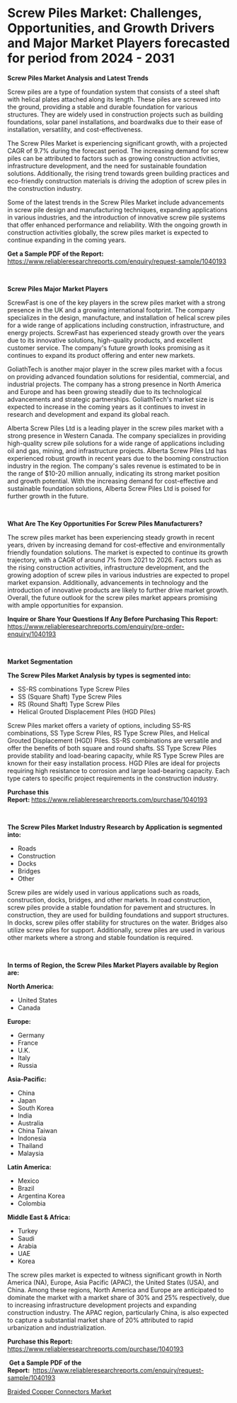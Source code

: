 <p><h1>Screw Piles Market: Challenges, Opportunities, and Growth Drivers and Major Market Players forecasted for period from 2024 - 2031</h1></p><p><strong>Screw Piles Market Analysis and Latest Trends</strong></p>
<p><p>Screw piles are a type of foundation system that consists of a steel shaft with helical plates attached along its length. These piles are screwed into the ground, providing a stable and durable foundation for various structures. They are widely used in construction projects such as building foundations, solar panel installations, and boardwalks due to their ease of installation, versatility, and cost-effectiveness.</p><p>The Screw Piles Market is experiencing significant growth, with a projected CAGR of 9.7% during the forecast period. The increasing demand for screw piles can be attributed to factors such as growing construction activities, infrastructure development, and the need for sustainable foundation solutions. Additionally, the rising trend towards green building practices and eco-friendly construction materials is driving the adoption of screw piles in the construction industry.</p><p>Some of the latest trends in the Screw Piles Market include advancements in screw pile design and manufacturing techniques, expanding applications in various industries, and the introduction of innovative screw pile systems that offer enhanced performance and reliability. With the ongoing growth in construction activities globally, the screw piles market is expected to continue expanding in the coming years.</p></p>
<p><strong>Get a Sample PDF of the Report:&nbsp;</strong> <a href="https://www.reliableresearchreports.com/enquiry/request-sample/1040193">https://www.reliableresearchreports.com/enquiry/request-sample/1040193</a></p>
<p>&nbsp;</p>
<p><strong>Screw Piles Major Market Players</strong></p>
<p><p>ScrewFast is one of the key players in the screw piles market with a strong presence in the UK and a growing international footprint. The company specializes in the design, manufacture, and installation of helical screw piles for a wide range of applications including construction, infrastructure, and energy projects. ScrewFast has experienced steady growth over the years due to its innovative solutions, high-quality products, and excellent customer service. The company's future growth looks promising as it continues to expand its product offering and enter new markets.</p><p>GoliathTech is another major player in the screw piles market with a focus on providing advanced foundation solutions for residential, commercial, and industrial projects. The company has a strong presence in North America and Europe and has been growing steadily due to its technological advancements and strategic partnerships. GoliathTech's market size is expected to increase in the coming years as it continues to invest in research and development and expand its global reach.</p><p>Alberta Screw Piles Ltd is a leading player in the screw piles market with a strong presence in Western Canada. The company specializes in providing high-quality screw pile solutions for a wide range of applications including oil and gas, mining, and infrastructure projects. Alberta Screw Piles Ltd has experienced robust growth in recent years due to the booming construction industry in the region. The company's sales revenue is estimated to be in the range of $10-20 million annually, indicating its strong market position and growth potential. With the increasing demand for cost-effective and sustainable foundation solutions, Alberta Screw Piles Ltd is poised for further growth in the future.</p></p>
<p>&nbsp;</p>
<p><strong>What Are The Key Opportunities For Screw Piles Manufacturers?</strong></p>
<p><p>The screw piles market has been experiencing steady growth in recent years, driven by increasing demand for cost-effective and environmentally friendly foundation solutions. The market is expected to continue its growth trajectory, with a CAGR of around 7% from 2021 to 2026. Factors such as the rising construction activities, infrastructure development, and the growing adoption of screw piles in various industries are expected to propel market expansion. Additionally, advancements in technology and the introduction of innovative products are likely to further drive market growth. Overall, the future outlook for the screw piles market appears promising with ample opportunities for expansion.</p></p>
<p><strong>Inquire or Share Your Questions If Any Before Purchasing This Report:</strong> <a href="https://www.reliableresearchreports.com/enquiry/pre-order-enquiry/1040193">https://www.reliableresearchreports.com/enquiry/pre-order-enquiry/1040193</a></p>
<p>&nbsp;</p>
<p><strong>Market Segmentation</strong></p>
<p><strong>The Screw Piles Market Analysis by types is segmented into:</strong></p>
<p><ul><li>SS-RS combinations Type Screw Piles</li><li>SS (Square Shaft) Type Screw Piles</li><li>RS (Round Shaft) Type Screw Piles</li><li>Helical Grouted Displacement Piles (HGD Piles)</li></ul></p>
<p><p>Screw Piles market offers a variety of options, including SS-RS combinations, SS Type Screw Piles, RS Type Screw Piles, and Helical Grouted Displacement (HGD) Piles. SS-RS combinations are versatile and offer the benefits of both square and round shafts. SS Type Screw Piles provide stability and load-bearing capacity, while RS Type Screw Piles are known for their easy installation process. HGD Piles are ideal for projects requiring high resistance to corrosion and large load-bearing capacity. Each type caters to specific project requirements in the construction industry.</p></p>
<p><strong>Purchase this Report:&nbsp;</strong><a href="https://www.reliableresearchreports.com/purchase/1040193">https://www.reliableresearchreports.com/purchase/1040193</a></p>
<p>&nbsp;</p>
<p><strong>The Screw Piles Market Industry Research by Application is segmented into:</strong></p>
<p><ul><li>Roads</li><li>Construction</li><li>Docks</li><li>Bridges</li><li>Other</li></ul></p>
<p><p>Screw piles are widely used in various applications such as roads, construction, docks, bridges, and other markets. In road construction, screw piles provide a stable foundation for pavement and structures. In construction, they are used for building foundations and support structures. In docks, screw piles offer stability for structures on the water. Bridges also utilize screw piles for support. Additionally, screw piles are used in various other markets where a strong and stable foundation is required.</p></p>
<p>&nbsp;</p>
<p><strong>In terms of Region, the Screw Piles Market Players available by Region are:</strong></p>
<p>
    <p> <strong> North America: </strong>
        <ul>
            <li>United States</li>
            <li>Canada</li>
        </ul>
        </p> 
    <p> <strong> Europe: </strong>
        <ul>
            <li>Germany</li>
            <li>France</li>
            <li>U.K.</li>
            <li>Italy</li>
            <li>Russia</li>
        </ul>
        </p> 
    <p> <strong> Asia-Pacific: </strong>
        <ul>
            <li>China</li>
            <li>Japan</li>
            <li>South Korea</li>
            <li>India</li>
            <li>Australia</li>
            <li>China Taiwan</li>
            <li>Indonesia</li>
            <li>Thailand</li>
            <li>Malaysia</li>
        </ul>
        </p> 
    <p> <strong> Latin America: </strong>
        <ul>
            <li>Mexico</li>
            <li>Brazil</li>
            <li>Argentina Korea</li>
            <li>Colombia</li>
        </ul>
        </p> 
    <p> <strong> Middle East & Africa: </strong>
        <ul>
            <li>Turkey</li>
            <li>Saudi</li>
            <li>Arabia</li>
            <li>UAE</li>
            <li>Korea</li>
        </ul>
    </p>
    </p>
<p><p>The screw piles market is expected to witness significant growth in North America (NA), Europe, Asia Pacific (APAC), the United States (USA), and China. Among these regions, North America and Europe are anticipated to dominate the market with a market share of 30% and 25% respectively, due to increasing infrastructure development projects and expanding construction industry. The APAC region, particularly China, is also expected to capture a substantial market share of 20% attributed to rapid urbanization and industrialization.</p></p>
<p><strong>Purchase this Report: </strong><a href="https://www.reliableresearchreports.com/purchase/1040193">https://www.reliableresearchreports.com/purchase/1040193</a></p>
<p>&nbsp;<strong>Get a Sample PDF of the Report:&nbsp;&nbsp;</strong><a href="https://www.reliableresearchreports.com/enquiry/request-sample/1040193">https://www.reliableresearchreports.com/enquiry/request-sample/1040193</a></p>
<p><strong></strong></p>
<p><p><a href="https://github.com/jodemen/Market-Research-Report-List-1/blob/main/braided-copper-connectors-market.md">Braided Copper Connectors Market</a></p></p>